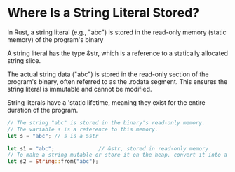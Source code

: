 # Where Is a String Literal Stored?

In Rust, a string literal (e.g., "abc") is stored in the read-only memory (static memory) of the program's binary

A string literal has the type &str, which is a reference to a statically allocated string slice.

The actual string data ("abc") is stored in the read-only section of the program's binary, often referred to as the .rodata segment.
This ensures the string literal is immutable and cannot be modified.

String literals have a 'static lifetime, meaning they exist for the entire duration of the program.

```rs
// The string "abc" is stored in the binary's read-only memory.
// The variable s is a reference to this memory.
let s = "abc"; // s is a &str

let s1 = "abc";              // &str, stored in read-only memory
// To make a string mutable or store it on the heap, convert it into a String.
let s2 = String::from("abc");
```
